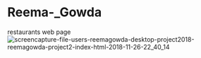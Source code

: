 # Reema-_Gowda
restaurants web page
![screencapture-file-users-reemagowda-desktop-project2018-reemagowda-project2-index-html-2018-11-26-22_40_14](https://user-images.githubusercontent.com/37684418/49057735-ee65b500-f1ce-11e8-9f4d-6f187d7741b7.png)
